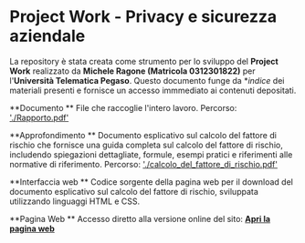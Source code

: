 # Project Work - Privacy e sicurezza aziendale

La repository è stata creata come strumento per lo sviluppo del **Project Work** realizzato da **Michele Ragone (Matricola 0312301822)** per l'**Università Telematica Pegaso**. Questo documento funge da **indice* dei materiali presenti e fornisce un accesso immmediato ai contenuti depositati.

**Documento **
File che raccoglie l'intero lavoro.
Percorso: ['./Rapporto.pdf'](Rapporto.pdf)

**Approfondimento **
Documento esplicativo sul calcolo del fattore di rischio che fornisce una guida completa sul calcolo del fattore di rischio, includendo spiegazioni dettagliate, formule, esempi pratici e riferimenti alle normative di riferimento.
Percorso: ['./calcolo_del_fattore_di_rischio.pdf'](calcolo_del_fattore_di_rischio.pdf)

**Interfaccia web **
Codice sorgente della pagina web per il download del documento esplicativo sul calcolo del fattore di rischio, sviluppata utilizzando linguaggi HTML e CSS.

**Pagina Web **
Accesso diretto alla versione online del sito: **[Apri la pagina web](https://mrdrage.github.io/fattore-rischio/)**



